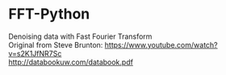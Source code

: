 # FFT-Python

Denoising data with Fast Fourier Transform <br />
Original from Steve Brunton: https://www.youtube.com/watch?v=s2K1JfNR7Sc <br />
http://databookuw.com/databook.pdf 
